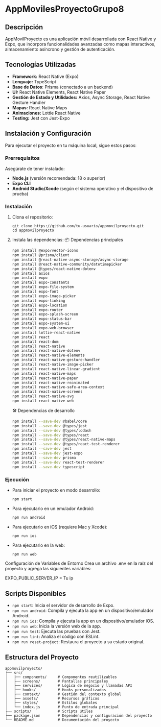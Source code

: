 # AppMovilesProyectoGrupo8

## Descripción
AppMovilProyecto es una aplicación móvil desarrollada con React Native y Expo, que incorpora funcionalidades avanzadas como mapas interactivos, almacenamiento asíncrono y gestión de autenticación.

## Tecnologías Utilizadas

- **Framework:** React Native (Expo)
- **Lenguaje:** TypeScript
- **Base de Datos:** Prisma (conectado a un backend)
- **UI:** React Native Elements, React Native Paper
- **Gestión de Estado y Utilidades:** Axios, Async Storage, React Native Gesture Handler
- **Mapas:** React Native Maps
- **Animaciones:** Lottie React Native
- **Testing:** Jest con Jest-Expo

## Instalación y Configuración

Para ejecutar el proyecto en tu máquina local, sigue estos pasos:

### Prerrequisitos
Asegúrate de tener instalado:
- **Node.js** (versión recomendada: 18 o superior)
- **Expo CLI**
- **Android Studio/Xcode** (según el sistema operativo y el dispositivo de prueba)

### Instalación
1. Clona el repositorio:
   ```
   git clone https://github.com/tu-usuario/appmovilproyecto.git
   cd appmovilproyecto
   ```
2. Instala las dependencias:
 📦 Dependencias principales
   ```bash
   npm install @expo/vector-icons
   npm install @prisma/client
   npm install @react-native-async-storage/async-storage
   npm install @react-native-community/datetimepicker
   npm install @types/react-native-dotenv
   npm install axios
   npm install expo
   npm install expo-constants
   npm install expo-file-system
   npm install expo-font
   npm install expo-image-picker
   npm install expo-linking
   npm install expo-location
   npm install expo-router
   npm install expo-splash-screen
   npm install expo-status-bar
   npm install expo-system-ui
   npm install expo-web-browser
   npm install lottie-react-native
   npm install react
   npm install react-dom
   npm install react-native
   npm install react-native-dotenv
   npm install react-native-elements
   npm install react-native-gesture-handler
   npm install react-native-image-picker
   npm install react-native-linear-gradient
   npm install react-native-maps
   npm install react-native-paper
   npm install react-native-reanimated
   npm install react-native-safe-area-context
   npm install react-native-screens
   npm install react-native-svg
   npm install react-native-web
   ```

   🛠 Dependencias de desarrollo
   ```bash
   npm install --save-dev @babel/core
   npm install --save-dev @types/jest
   npm install --save-dev @types/lodash
   npm install --save-dev @types/react
   npm install --save-dev @types/react-native-maps
   npm install --save-dev @types/react-test-renderer
   npm install --save-dev jest
   npm install --save-dev jest-expo
   npm install --save-dev prisma
   npm install --save-dev react-test-renderer
   npm install --save-dev typescript
   ```
   

### Ejecución
- Para iniciar el proyecto en modo desarrollo:
  ```bash
  npm start
  ```
- Para ejecutarlo en un emulador Android:
  ```bash
  npm run android
  ```
- Para ejecutarlo en iOS (requiere Mac y Xcode):
  ```bash
  npm run ios
  ```
- Para ejecutarlo en la web:
  ```bash
  npm run web
  ```

Configuración de Variables de Entorno
Crea un archivo .env en la raíz del proyecto y agrega las siguientes variables:

EXPO_PUBLIC_SERVER_IP = Tu ip


## Scripts Disponibles

- `npm start`: Inicia el servidor de desarrollo de Expo.
- `npm run android`: Compila y ejecuta la app en un dispositivo/emulador Android.
- `npm run ios`: Compila y ejecuta la app en un dispositivo/emulador iOS.
- `npm run web`: Inicia la versión web de la app.
- `npm run test`: Ejecuta las pruebas con Jest.
- `npm run lint`: Analiza el código con ESLint.
- `npm run reset-project`: Restaura el proyecto a su estado original.

## Estructura del Proyecto
```
appmovilproyecto/
├── src/
│   ├── components/     # Componentes reutilizables
│   ├── screens/        # Pantallas principales
│   ├── services/       # Lógica de negocio y llamadas API
│   ├── hooks/          # Hooks personalizados
│   ├── context/        # Gestión del contexto global
│   ├── assets/         # Recursos gráficos
│   ├── styles/         # Estilos globales
│   └── index.js        # Punto de entrada principal
├── scripts/            # Scripts útiles
├── package.json        # Dependencias y configuración del proyecto
└── README.md           # Documentación del proyecto
```

